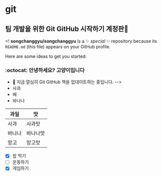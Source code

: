 # git
## 팀 개발을 위한 Git GitHub 시작하기 계정판👋

<!
**songchanggyu/songchanggyu** is a ✨ _special_ ✨ repository because its `README.md` (this file) appears on your GitHub profile.

Here are some ideas to get you started:
### :octocat: 안녕하세요? 고양이입니다

- 🔭 지금 열심히 Git GitHub 책을 업데이트하는 중입니다.
-->
- 사과
- 배
- 바나나


| 과일 | 맛 |
|--------|--------|
| 사과 | 사과맛 |
| 바나나 | 바나나맛 |
| 망고 | 망고맛|

- [x] 밥 먹기
- [ ] 운동하기
- [x] 게임하기
